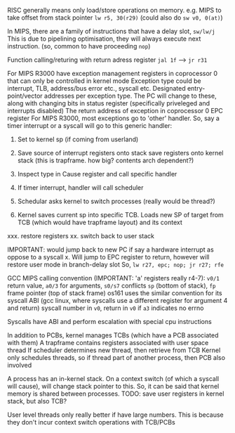<!-- SPDX-License-Identifier: zlib-acknowledgement -->
RISC generally means only load/store operations on memory.
e.g. MIPS to take offset from stack pointer `lw r5, 30(r29)` (could also do `sw v0, 0(at)`)

In MIPS, there are a family of instructions that have a delay slot, `sw/lw/j`
This is due to pipelining optimisation, they will always execute next instruction.
(so, common to have proceeding `nop`)

Function calling/returing with return adress register `jal 1f` --> `jr r31`

For MIPS R3000 have exception management registers in coprocessor 0 that can only be controlled in kernel mode 
Exception type could be interrupt, TLB, address/bus error etc., syscall etc.
Designated entry-point/vector addresses per exception type.
The PC will change to these, along with changing bits in status register (specifically priveleged and interrupts disabled)
The return address of exception in coprocessor 0 EPC register
For MIPS R3000, most exceptions go to 'other' handler.
So, say a timer interrupt or a syscall will go to this generic handler:
  1. Set to kernel sp (if coming from userland)
  2. Save source of interrupt registers onto stack 
  save registers onto kernel stack (this is trapframe. how big? contents arch dependent?)

  3. Inspect type in Cause register and call specific handler
  4. If timer interrupt, handler will call scheduler
  5. Schedular asks kernel to switch processes (really would be thread?)
  6. Kernel saves current sp into specific TCB.
     Loads new SP of target from TCB (which would have trapframe layout) and its context 

  xxx. restore registers
  xx. switch back to user stack

  IMPORTANT: would jump back to new PC if say a hardware interrupt as oppose to a syscall
  x. Will jump to EPC register to return, however will restore user mode in branch-delay slot
     So, `lw r27, epc; nop; jr r27; rfe`



GCC MIPS calling convention (IMPORTANT: 'a' registers really r4-7):
`v0/1` return value, `a0/3` for arguments, `s0/s7` conflicts
`sp` (bottom of stack), `fp` frame pointer (top of stack frame)
os161 uses the similar convention for its syscall ABI
(gcc linux, where syscalls use a different register for argument 4 and return)
syscall number in `v0`, return in `v0` if `a3` indicates no errno

Syscalls have ABI and perform escalation with special cpu instructions


In addition to PCBs, kernel manages TCBs (which have a PCB associated with them)
A trapframe contains registers associated with user space thread
If scheduler determines new thread, then retrieve from TCB
Kernel only schedules threads, so if thread part of another process, then PCB also involved

A process has an in-kernel stack. 
On a context switch (of which a syscall will cause), will change stack pointer to this.
So, it can be said that kernel memory is shared between processes.
TODO: save user registers in kernel stack, but also TCB?

User level threads only really better if have large numbers.
This is because they don't incur context switch operations with TCB/PCBs

